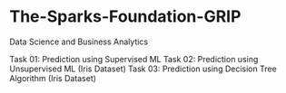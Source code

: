 # The-Sparks-Foundation-GRIP
Data Science and Business Analytics

Task 01: Prediction using Supervised ML
Task 02: Prediction using Unsupervised ML (Iris Dataset)
Task 03: Prediction using Decision Tree Algorithm (Iris Dataset)
